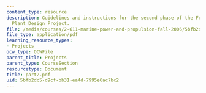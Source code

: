 ```yaml
---
content_type: resource
description: Guidelines and instructions for the second phase of the Frigate Propulsion
  Plant Design Project.
file: /media/courses/2-611-marine-power-and-propulsion-fall-2006/5bfb2dc5d9cfbb31ea4d7995e6ac7bc2_part2.pdf
file_type: application/pdf
learning_resource_types:
- Projects
ocw_type: OCWFile
parent_title: Projects
parent_type: CourseSection
resourcetype: Document
title: part2.pdf
uid: 5bfb2dc5-d9cf-bb31-ea4d-7995e6ac7bc2
---
```

